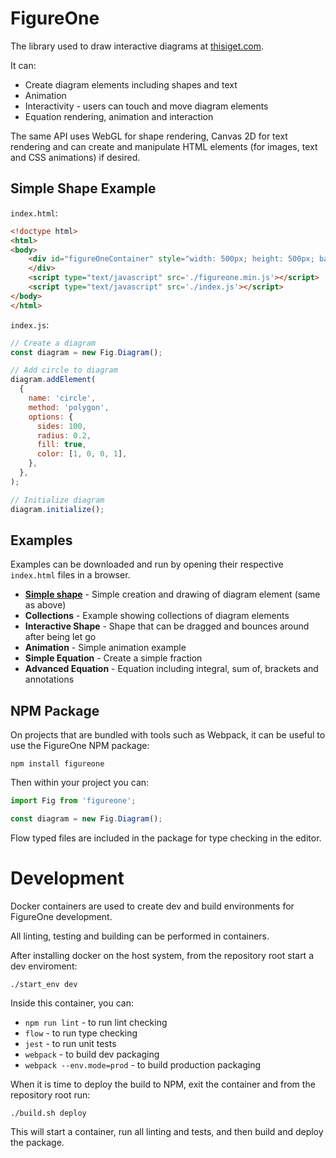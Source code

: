 # FigureOne

The library used to draw interactive diagrams at <a href="https://www.thisiget.com">thisiget.com</a>.


It can:

* Create diagram elements including shapes and text
* Animation
* Interactivity - users can touch and move diagram elements
* Equation rendering, animation and interaction

The same API uses WebGL for shape rendering, Canvas 2D for text rendering and can create and manipulate HTML elements (for images, text and CSS animations) if desired.


## Simple Shape Example

`index.html`:
```html
<!doctype html>
<html>
<body>
    <div id="figureOneContainer" style="width: 500px; height: 500px; background-color: black;">
    </div>
    <script type="text/javascript" src='./figureone.min.js'></script>
    <script type="text/javascript" src='./index.js'></script>
</body>
</html>
```

`index.js`:
```js
// Create a diagram
const diagram = new Fig.Diagram();

// Add circle to diagram
diagram.addElement(
  {
    name: 'circle',
    method: 'polygon',
    options: {
      sides: 100,
      radius: 0.2,
      fill: true,
      color: [1, 0, 0, 1],
    },
  },
);

// Initialize diagram
diagram.initialize();
```

## Examples

Examples can be downloaded and run by opening their respective `index.html` files in a browser.

* **[Simple shape](https://github.com/airladon/FigureOne/tree/master/examples/1%20-%20Shape)** - Simple creation and drawing of diagram element (same as above)
* **Collections** - Example showing collections of diagram elements
* **Interactive Shape** - Shape that can be dragged and bounces around after being let go
* **Animation** - Simple animation example
* **Simple Equation** - Create a simple fraction
* **Advanced Equation** - Equation including integral, sum of, brackets and annotations

## NPM Package

On projects that are bundled with tools such as Webpack, it can be useful to use the FigureOne NPM package:

`npm install figureone`

Then within your project you can:

```js
import Fig from 'figureone';

const diagram = new Fig.Diagram();
```

Flow typed files are included in the package for type checking in the editor.

# Development

Docker containers are used to create dev and build environments for FigureOne development.

All linting, testing and building can be performed in containers.

After installing docker on the host system, from the repository root start a dev enviroment:

`./start_env dev`

Inside this container, you can:

* `npm run lint` - to run lint checking
* `flow` - to run type checking
* `jest` - to run unit tests
* `webpack` - to build dev packaging
* `webpack --env.mode=prod` - to build production packaging

When it is time to deploy the build to NPM, exit the container and from the repository root run:

`./build.sh deploy`

This will start a container, run all linting and tests, and then build and deploy the package.

